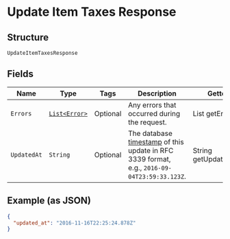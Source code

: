 
# Update Item Taxes Response

## Structure

`UpdateItemTaxesResponse`

## Fields

| Name | Type | Tags | Description | Getter |
|  --- | --- | --- | --- | --- |
| `Errors` | [`List<Error>`](../../doc/models/error.md) | Optional | Any errors that occurred during the request. | List<Error> getErrors() |
| `UpdatedAt` | `String` | Optional | The database [timestamp](https://developer.squareup.com/docs/build-basics/working-with-dates) of this update in RFC 3339 format, e.g., `2016-09-04T23:59:33.123Z`. | String getUpdatedAt() |

## Example (as JSON)

```json
{
  "updated_at": "2016-11-16T22:25:24.878Z"
}
```

